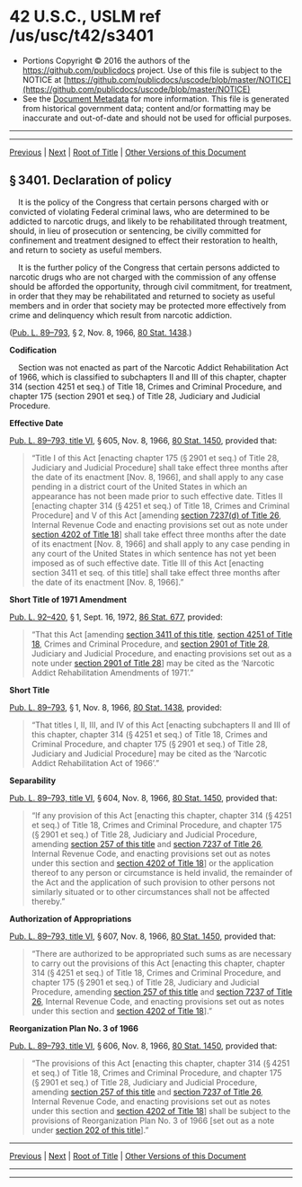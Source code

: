 ---
---

# 42 U.S.C., USLM ref /us/usc/t42/s3401

* Portions Copyright © 2016 the authors of the https://github.com/publicdocs project.
  Use of this file is subject to the NOTICE at [https://github.com/publicdocs/uscode/blob/master/NOTICE](https://github.com/publicdocs/uscode/blob/master/NOTICE)
* See the [Document Metadata](././../../../../..//README.md) for more information.
  This file is generated from historical government data; content and/or formatting may be inaccurate and out-of-date and should not be used for official purposes.

----------
----------

[Previous](./../../../../..//us/usc/t42/ch42/schI/m__us_usc_t42_ch42_schI.md) | [Next](./../../../../..//us/usc/t42/ch42/schI/m__us_usc_t42_s3402.md) | [Root of Title](./../../../../../) | [Other Versions of this Document](https://publicdocs.github.io/go/links?ns=uslm&ref=%2Fus%2Fusc%2Ft42%2Fs3401)

## § 3401. Declaration of policy

    It is the policy of the Congress that certain persons charged with or convicted of violating Federal criminal laws, who are determined to be addicted to narcotic drugs, and likely to be rehabilitated through treatment, should, in lieu of prosecution or sentencing, be civilly committed for confinement and treatment designed to effect their restoration to health, and return to society as useful members.

    It is the further policy of the Congress that certain persons addicted to narcotic drugs who are not charged with the commission of any offense should be afforded the opportunity, through civil commitment, for treatment, in order that they may be rehabilitated and returned to society as useful members and in order that society may be protected more effectively from crime and delinquency which result from narcotic addiction.

([Pub. L. 89–793][/us/pl/89/793], § 2, Nov. 8, 1966, [80 Stat. 1438][/us/stat/80/1438].)

 __Codification__ 

    Section was not enacted as part of the Narcotic Addict Rehabilitation Act of 1966, which is classified to subchapters II and III of this chapter, chapter 314 (section 4251 et seq.) of Title 18, Crimes and Criminal Procedure, and chapter 175 (section 2901 et seq.) of Title 28, Judiciary and Judicial Procedure.

 __Effective Date__ 

[Pub. L. 89–793, title VI][/us/pl/89/793/tVI], § 605, Nov. 8, 1966, [80 Stat. 1450][/us/stat/80/1450], provided that: 

> “Title I of this Act \[enacting chapter 175 (§ 2901 et seq.) of Title 28, Judiciary and Judicial Procedure\] shall take effect three months after the date of its enactment \[Nov. 8, 1966\], and shall apply to any case pending in a district court of the United States in which an appearance has not been made prior to such effective date. Titles II \[enacting chapter 314 (§ 4251 et seq.) of Title 18, Crimes and Criminal Procedure\] and V of this Act \[amending [section 7237(d) of Title 26][/us/usc/t26/s7237/d], Internal Revenue Code and enacting provisions set out as note under [section 4202 of Title 18][/us/usc/t18/s4202]\] shall take effect three months after the date of its enactment \[Nov. 8, 1966\] and shall apply to any case pending in any court of the United States in which sentence has not yet been imposed as of such effective date. Title III of this Act \[enacting section 3411 et seq. of this title\] shall take effect three months after the date of its enactment \[Nov. 8, 1966\].”

 __Short Title of 1971 Amendment__ 

[Pub. L. 92–420][/us/pl/92/420], § 1, Sept. 16, 1972, [86 Stat. 677][/us/stat/86/677], provided: 

> “That this Act \[amending [section 3411 of this title][/us/usc/t42/s3411], [section 4251 of Title 18][/us/usc/t18/s4251], Crimes and Criminal Procedure, and [section 2901 of Title 28][/us/usc/t28/s2901], Judiciary and Judicial Procedure, and enacting provisions set out as a note under [section 2901 of Title 28][/us/usc/t28/s2901]\] may be cited as the ‘Narcotic Addict Rehabilitation Amendments of 1971’.”

 __Short Title__ 

[Pub. L. 89–793][/us/pl/89/793], § 1, Nov. 8, 1966, [80 Stat. 1438][/us/stat/80/1438], provided: 

> “That titles I, II, III, and IV of this Act \[enacting subchapters II and III of this chapter, chapter 314 (§ 4251 et seq.) of Title 18, Crimes and Criminal Procedure, and chapter 175 (§ 2901 et seq.) of Title 28, Judiciary and Judicial Procedure\] may be cited as the ‘Narcotic Addict Rehabilitation Act of 1966’.”

 __Separability__ 

[Pub. L. 89–793, title VI][/us/pl/89/793/tVI], § 604, Nov. 8, 1966, [80 Stat. 1450][/us/stat/80/1450], provided that: 

> “If any provision of this Act \[enacting this chapter, chapter 314 (§ 4251 et seq.) of Title 18, Crimes and Criminal Procedure, and chapter 175 (§ 2901 et seq.) of Title 28, Judiciary and Judicial Procedure, amending [section 257 of this title][/us/usc/t42/s257] and [section 7237 of Title 26][/us/usc/t26/s7237], Internal Revenue Code, and enacting provisions set out as notes under this section and [section 4202 of Title 18][/us/usc/t18/s4202]\] or the application thereof to any person or circumstance is held invalid, the remainder of the Act and the application of such provision to other persons not similarly situated or to other circumstances shall not be affected thereby.”

 __Authorization of Appropriations__ 

[Pub. L. 89–793, title VI][/us/pl/89/793/tVI], § 607, Nov. 8, 1966, [80 Stat. 1450][/us/stat/80/1450], provided that: 

> “There are authorized to be appropriated such sums as are necessary to carry out the provisions of this Act \[enacting this chapter, chapter 314 (§ 4251 et seq.) of Title 18, Crimes and Criminal Procedure, and chapter 175 (§ 2901 et seq.) of Title 28, Judiciary and Judicial Procedure, amending [section 257 of this title][/us/usc/t42/s257] and [section 7237 of Title 26][/us/usc/t26/s7237], Internal Revenue Code, and enacting provisions set out as notes under this section and [section 4202 of Title 18][/us/usc/t18/s4202]\].”

 __Reorganization Plan No. 3 of 1966__ 

[Pub. L. 89–793, title VI][/us/pl/89/793/tVI], § 606, Nov. 8, 1966, [80 Stat. 1450][/us/stat/80/1450], provided that: 

> “The provisions of this Act \[enacting this chapter, chapter 314 (§ 4251 et seq.) of Title 18, Crimes and Criminal Procedure, and chapter 175 (§ 2901 et seq.) of Title 28, Judiciary and Judicial Procedure, amending [section 257 of this title][/us/usc/t42/s257] and [section 7237 of Title 26][/us/usc/t26/s7237], Internal Revenue Code, and enacting provisions set out as notes under this section and [section 4202 of Title 18][/us/usc/t18/s4202]\] shall be subject to the provisions of Reorganization Plan No. 3 of 1966 \[set out as a note under [section 202 of this title][/us/usc/t42/s202]\].”

----------

[Previous](./../../../../..//us/usc/t42/ch42/schI/m__us_usc_t42_ch42_schI.md) | [Next](./../../../../..//us/usc/t42/ch42/schI/m__us_usc_t42_s3402.md) | [Root of Title](./../../../../../) | [Other Versions of this Document](https://publicdocs.github.io/go/links?ns=uslm&ref=%2Fus%2Fusc%2Ft42%2Fs3401)

----------
----------

[/us/pl/89/793]: https://publicdocs.github.io/go/links?ns=uslm&ref=%2Fus%2Fpl%2F89%2F793
[/us/stat/80/1438]: https://publicdocs.github.io/go/links?ns=uslm&ref=%2Fus%2Fstat%2F80%2F1438
[/us/pl/89/793/tVI]: https://publicdocs.github.io/go/links?ns=uslm&ref=%2Fus%2Fpl%2F89%2F793%2FtVI
[/us/stat/80/1450]: https://publicdocs.github.io/go/links?ns=uslm&ref=%2Fus%2Fstat%2F80%2F1450
[/us/usc/t26/s7237/d]: https://publicdocs.github.io/go/links?ns=uslm&ref=%2Fus%2Fusc%2Ft26%2Fs7237%2Fd
[/us/usc/t18/s4202]: https://publicdocs.github.io/go/links?ns=uslm&ref=%2Fus%2Fusc%2Ft18%2Fs4202
[/us/pl/92/420]: https://publicdocs.github.io/go/links?ns=uslm&ref=%2Fus%2Fpl%2F92%2F420
[/us/stat/86/677]: https://publicdocs.github.io/go/links?ns=uslm&ref=%2Fus%2Fstat%2F86%2F677
[/us/usc/t42/s3411]: https://publicdocs.github.io/go/links?ns=uslm&ref=%2Fus%2Fusc%2Ft42%2Fs3411
[/us/usc/t18/s4251]: https://publicdocs.github.io/go/links?ns=uslm&ref=%2Fus%2Fusc%2Ft18%2Fs4251
[/us/usc/t28/s2901]: https://publicdocs.github.io/go/links?ns=uslm&ref=%2Fus%2Fusc%2Ft28%2Fs2901
[/us/usc/t28/s2901]: https://publicdocs.github.io/go/links?ns=uslm&ref=%2Fus%2Fusc%2Ft28%2Fs2901
[/us/pl/89/793]: https://publicdocs.github.io/go/links?ns=uslm&ref=%2Fus%2Fpl%2F89%2F793
[/us/stat/80/1438]: https://publicdocs.github.io/go/links?ns=uslm&ref=%2Fus%2Fstat%2F80%2F1438
[/us/pl/89/793/tVI]: https://publicdocs.github.io/go/links?ns=uslm&ref=%2Fus%2Fpl%2F89%2F793%2FtVI
[/us/stat/80/1450]: https://publicdocs.github.io/go/links?ns=uslm&ref=%2Fus%2Fstat%2F80%2F1450
[/us/usc/t42/s257]: https://publicdocs.github.io/go/links?ns=uslm&ref=%2Fus%2Fusc%2Ft42%2Fs257
[/us/usc/t26/s7237]: https://publicdocs.github.io/go/links?ns=uslm&ref=%2Fus%2Fusc%2Ft26%2Fs7237
[/us/usc/t18/s4202]: https://publicdocs.github.io/go/links?ns=uslm&ref=%2Fus%2Fusc%2Ft18%2Fs4202
[/us/pl/89/793/tVI]: https://publicdocs.github.io/go/links?ns=uslm&ref=%2Fus%2Fpl%2F89%2F793%2FtVI
[/us/stat/80/1450]: https://publicdocs.github.io/go/links?ns=uslm&ref=%2Fus%2Fstat%2F80%2F1450
[/us/usc/t42/s257]: https://publicdocs.github.io/go/links?ns=uslm&ref=%2Fus%2Fusc%2Ft42%2Fs257
[/us/usc/t26/s7237]: https://publicdocs.github.io/go/links?ns=uslm&ref=%2Fus%2Fusc%2Ft26%2Fs7237
[/us/usc/t18/s4202]: https://publicdocs.github.io/go/links?ns=uslm&ref=%2Fus%2Fusc%2Ft18%2Fs4202
[/us/pl/89/793/tVI]: https://publicdocs.github.io/go/links?ns=uslm&ref=%2Fus%2Fpl%2F89%2F793%2FtVI
[/us/stat/80/1450]: https://publicdocs.github.io/go/links?ns=uslm&ref=%2Fus%2Fstat%2F80%2F1450
[/us/usc/t42/s257]: https://publicdocs.github.io/go/links?ns=uslm&ref=%2Fus%2Fusc%2Ft42%2Fs257
[/us/usc/t26/s7237]: https://publicdocs.github.io/go/links?ns=uslm&ref=%2Fus%2Fusc%2Ft26%2Fs7237
[/us/usc/t18/s4202]: https://publicdocs.github.io/go/links?ns=uslm&ref=%2Fus%2Fusc%2Ft18%2Fs4202
[/us/usc/t42/s202]: https://publicdocs.github.io/go/links?ns=uslm&ref=%2Fus%2Fusc%2Ft42%2Fs202


